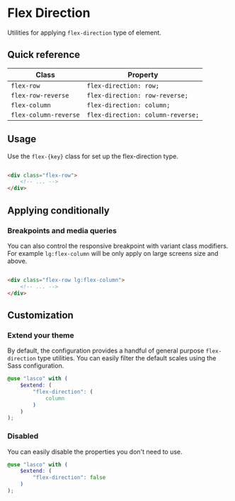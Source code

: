 # Flex Direction

Utilities for applying `flex-direction` type of element.

## Quick reference

| Class                 | Property                          |
|-----------------------|-----------------------------------|
| `flex-row`            | `flex-direction: row;`            |
| `flex-row-reverse`    | `flex-direction: row-reverse;`    |
| `flex-column`         | `flex-direction: column;`         |
| `flex-column-reverse` | `flex-direction: column-reverse;` |

## Usage

Use the `flex-{key}` class for set up the flex-direction type.

```html

<div class="flex-row">
    <!-- ... -->
</div>
```

## Applying conditionally

### Breakpoints and media queries

You can also control the responsive breakpoint with variant class modifiers. For example `lg:flex-column` will be only
apply on large screens size and above.

```html

<div class="flex-row lg:flex-column">
    <!-- ... -->
</div>
```

## Customization

### Extend your theme

By default, the configuration provides a handful of general purpose `flex-direction` type utilities. You can easily
filter the default scales using the Sass configuration.

```scss
@use "lasco" with (
    $extend: (
        "flex-direction": (
            column
        )
    )
);
```

### Disabled

You can easily disable the properties you don't need to use.

```scss
@use "lasco" with (
    $extend: (
        "flex-direction": false
    )
);
```
